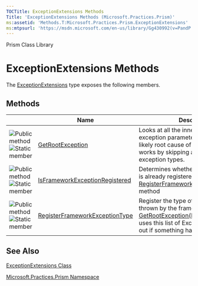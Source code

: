 ```yaml
---
TOCTitle: ExceptionExtensions Methods
Title: 'ExceptionExtensions Methods (Microsoft.Practices.Prism)'
ms:assetid: 'Methods.T:Microsoft.Practices.Prism.ExceptionExtensions'
ms:mtpsurl: 'https://msdn.microsoft.com/en-us/library/Gg430992(v=PandP.50)'
---
```


Prism Class Library

ExceptionExtensions Methods
===========================

The [ExceptionExtensions](https://msdn.microsoft.com/en-us/library/microsoft.practices.prism.exceptionextensions(v=pandp.50)) type exposes the following members.

Methods
-------

<table>

<thead>
<tr class="header">
<th> </th>
<th>Name</th>
<th>Description</th>
</tr>
</thead>
<tbody>
<tr class="odd">
<td><img src="https://msdn.microsoft.com/en-us/Gg430992.pubmethod(en-us,PandP.50).gif" title="Public method" /><img src="https://msdn.microsoft.com/en-us/Gg430992.static(en-us,PandP.50).gif" title="Static member" /></td>
<td><a href="https://msdn.microsoft.com/m:microsoft.practices.prism.exceptionextensions.getrootexception(system.exception)">GetRootException</a></td>
<td><div class="summary">
Looks at all the inner exceptions of the exception parameter to find the most likely root cause of the exception. This works by skipping all registered exception types.
</div></td>
</tr>
<tr class="even">
<td><img src="https://msdn.microsoft.com/en-us/Gg430992.pubmethod(en-us,PandP.50).gif" title="Public method" /><img src="https://msdn.microsoft.com/en-us/Gg430992.static(en-us,PandP.50).gif" title="Static member" /></td>
<td><a href="https://msdn.microsoft.com/m:microsoft.practices.prism.exceptionextensions.isframeworkexceptionregistered(system.type)">IsFrameworkExceptionRegistered</a></td>
<td><div class="summary">
Determines whether the exception type is already registered using the <a href="https://msdn.microsoft.com/m:microsoft.practices.prism.exceptionextensions.registerframeworkexceptiontype(system.type)">RegisterFrameworkExceptionType(Type)</a> method
</div></td>
</tr>
<tr class="odd">
<td><img src="https://msdn.microsoft.com/en-us/Gg430992.pubmethod(en-us,PandP.50).gif" title="Public method" /><img src="https://msdn.microsoft.com/en-us/Gg430992.static(en-us,PandP.50).gif" title="Static member" /></td>
<td><a href="https://msdn.microsoft.com/m:microsoft.practices.prism.exceptionextensions.registerframeworkexceptiontype(system.type)">RegisterFrameworkExceptionType</a></td>
<td><div class="summary">
Register the type of an Exception that is thrown by the framework. The <a href="https://msdn.microsoft.com/m:microsoft.practices.prism.exceptionextensions.getrootexception(system.exception)">GetRootException(Exception)</a> method uses this list of Exception types to find out if something has gone wrong.
</div></td>
</tr>
</tbody>
</table>

See Also
--------


[ExceptionExtensions Class](https://msdn.microsoft.com/en-us/library/microsoft.practices.prism.exceptionextensions(v=pandp.50))

[Microsoft.Practices.Prism Namespace](https://msdn.microsoft.com/en-us/library/microsoft.practices.prism(v=pandp.50))
